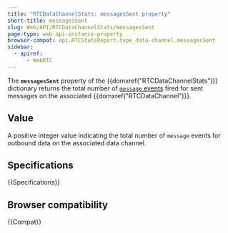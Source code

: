 ```yaml
---
title: "RTCDataChannelStats: messagesSent property"
short-title: messagesSent
slug: Web/API/RTCDataChannelStats/messagesSent
page-type: web-api-instance-property
browser-compat: api.RTCStatsReport.type_data-channel.messagesSent
sidebar:
  - apiref:
      - WebRTC
---
```


The **`messagesSent`** property of the {{domxref("RTCDataChannelStats")}} dictionary returns the total number of [`message` events](/en-US/docs/Web/API/RTCDataChannel/message_event) fired for sent messages on the associated {{domxref("RTCDataChannel")}}.

## Value

A positive integer value indicating the total number of `message` events for outbound data on the associated data channel.

## Specifications

{{Specifications}}

## Browser compatibility

{{Compat}}
